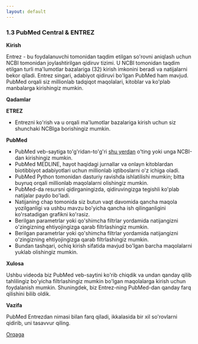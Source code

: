 ```yaml
---
layout: default
---
```


### 1.3 PubMed Central & ENTREZ

**Kirish**

Entrez - bu foydalanuvchi tomonidan taqdim etilgan so'rovni aniqlash uchun NCBI tomonidan joylashtirilgan qidiruv tizimi. U NCBI tomonidan taqdim etilgan turli ma'lumotlar bazalariga (32) kirish imkonini beradi va natijalarni bekor qiladi. Entrez singari, adabiyot qidiruvi bo'lgan PubMed ham mavjud. PubMed orqali siz millionlab tadqiqot maqolalari, kitoblar va ko'plab manbalarga kirishingiz mumkin.

**Qadamlar**

**ETREZ**

- Entrezni ko'rish va u orqali ma'lumotlar bazalariga kirish uchun siz shunchaki NCBIga borishingiz mumkin.

**PubMed**

- PubMed veb-saytiga to'g'ridan-to'g'ri [shu yerdan](https://pubmed.ncbi.nlm.nih.gov/) o'ting yoki unga NCBI-dan kirishingiz mumkin.
- PubMed MEDLINE, hayot haqidagi jurnallar va onlayn kitoblardan biotibbiyot adabiyotlari uchun millionlab iqtiboslarni o'z ichiga oladi.
- PubMed Python tomonidan dasturiy ravishda ishlatilishi mumkin; bitta buyruq orqali millionlab maqolalarni olishingiz mumkin.
- PubMed-da resursni qidirganingizda, qidiruvingizga tegishli ko'plab natijalar paydo bo'ladi.
- Natijaning chap tomonida siz butun vaqt davomida qancha maqola yozilganligi va ushbu mavzu bo'yicha qancha ish qilinganligini ko'rsatadigan grafikni ko'rasiz.
- Berilgan parametrlar yoki qo'shimcha filtrlar yordamida natijangizni o'zingizning ehtiyojingizga qarab filtrlashingiz mumkin.
- Berilgan parametrlar yoki qo'shimcha filtrlar yordamida natijangizni o'zingizning ehtiyojingizga qarab filtrlashingiz mumkin.
- Bundan tashqari, ochiq kirish sifatida mavjud bo'lgan barcha maqolalarni yuklab olishingiz mumkin.

**Xulosa**

Ushbu videoda biz PubMed veb-saytini ko'rib chiqdik va undan qanday qilib tahlilingiz bo'yicha filtrlashingiz mumkin bo'lgan maqolalarga kirish uchun foydalanish mumkin. Shuningdek, biz Entrez-ning PubMed-dan qanday farq qilishini bilib oldik.

**Vazifa**

PubMed Entrezdan nimasi bilan farq qiladi, ikkalasida bir xil so'rovlarni qidirib, uni tasavvur qiling.

[Orqaga](./)